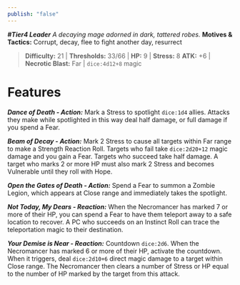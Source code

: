 ```yaml
---
publish: "false"
---
```

***#Tier4 Leader***
*A decaying mage adorned in dark, tattered robes.*
**Motives & Tactics:** Corrupt, decay, flee to fight another day, resurrect

> **Difficulty:** 21 | **Thresholds:** 33/66 | **HP:** 9 | **Stress:** 8
> **ATK:** +6 | **Necrotic Blast:** Far | `dice:4d12+8` magic

# Features

***Dance of Death - Action:*** Mark a Stress to spotlight `dice:1d4` allies. Attacks they make while spotlighted in this way deal half damage, or full damage if you spend a Fear.

***Beam of Decay - Action:*** Mark 2 Stress to cause all targets within Far range to make a Strength Reaction Roll. Targets who fail take `dice:2d20+12` magic damage and you gain a Fear. Targets who succeed take half damage. A target who marks 2 or more HP must also mark 2 Stress and becomes Vulnerable until they roll with Hope.

***Open the Gates of Death - Action:*** Spend a Fear to summon a Zombie Legion, which appears at Close range and immediately takes the spotlight.

***Not Today, My Dears - Reaction:*** When the Necromancer has marked 7 or more of their HP, you can spend a Fear to have them teleport away to a safe location to recover. A PC who succeeds on an Instinct Roll can trace the teleportation magic to their destination.

***Your Demise is Near - Reaction:*** Countdown `dice:2d6`. When the Necromancer has marked 6 or more of their HP, activate the countdown. When it triggers, deal `dice:2d10+6` direct magic damage to a target within Close range. The Necromancer then clears a number of Stress or HP equal to the number of HP marked by the target from this attack.
